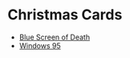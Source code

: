 # Christmas Cards

- [Blue Screen of Death](http://antonia.elek.hr/christmas-cards/blue-screen-of-death/)
- [Windows 95](http://antonia.elek.hr/christmas-cards/windows-95/)

